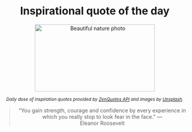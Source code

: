 
<div align="center">

# Inspirational quote of the day

<img src="./data/photo.jpeg" alt="Beautiful nature photo" width="320" height="180">

<sub><i>Daily dose of inspiration quotes provided by [ZenQuotes API](https://zenquotes.io/) and images by [Unsplash](https://unsplash.com/).</i></sub>


<blockquote>&ldquo;You gain strength, courage and confidence by every experience in which you really stop to look fear in the face.&rdquo; &mdash; <footer>Eleanor Roosevelt</footer></blockquote>

</div>
